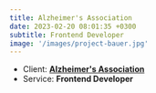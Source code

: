 ```yaml
---
title: Alzheimer's Association
date: 2023-02-20 08:01:35 +0300
subtitle: Frontend Developer
image: '/images/project-bauer.jpg'
---
```


<!-- -->

<ul class="list-inline item-details">
    <li>Client:
        <strong><a href="https://www.alz.org/">Alzheimer's Association</a>
        </strong>
    </li>
    <li>Service:
        <strong>Frontend Developer</strong>
    </li>
</ul>